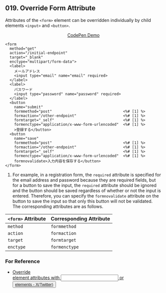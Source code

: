 ## 019. Override Form Attribute

Attributes of the `<form>` element can be overridden individually by child elements `<input>` and `<button>`.

<p align="center">
  <a href="https://codepen.io/takamoso/pen/yLQqdgM">CodePen Demo</a>
</p>

```ejs
<form
  method="get"
  action="/initial-endpoint"
  target="_blank"
  enctype="multipart/form-data">
  <label>
    メールアドレス
    <input type="email" name="email" required>
  </label>
  <label>
    パスワード
    <input type="password" name="password" required>
  </label>
  <button
    name="submit"
    formmethod="post"                                <%# [1] %>
    formaction="/other-endpoint"                     <%# [1] %>
    formtarget="_self"                               <%# [1] %>
    formenctype="application/x-www-form-urlencoded"  <%# [1] %>
    >登録する</button>
  <button
    name="save"
    formmethod="post"                                <%# [1] %>
    formaction="/other-endpoint"                     <%# [1] %>
    formtarget="_self"                               <%# [1] %>
    formenctype="application/x-www-form-urlencoded"  <%# [1] %>
    formnovalidate>入力内容を保存する</button>
</form>
```

1. For example, in a registration form, the `required` attribute is specified for the email address and password because they are required fields, but for a button to save the input, the `required` attribute should be ignored and the button should be saved regardless of whether or not the input is entered. Therefore, you can specify the `formnovalidate` attribute on the button to save the input so that only this button will not be validated.  
The corresponding attributes are as follows.

| `<form>` Attribute | Corresponding Attribute |
| ---- | ---- |
| `method` | `formmethod` |
| `action` | `formaction` |
| `target` | `formtarget` |
| `enctype` | `formenctype` |

### For Reference

- [Override <form> element attributes with <input> or <button> elements - X(Twitter)](https://x.com/takamosoo/status/1683394515997196288)
